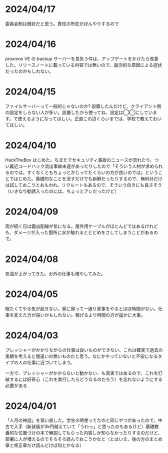 # 2024/04/17
委員会制は微妙だと思う。責任の所在がぼんやりするので
# 2024/04/16
proxmox VE の backup サーバーを見失う件は、アップデートをかけたら改善した。リリースノートに載っている内容では無いので、副次的な原因による症状だったのかもしれない。
# 2024/04/15
ファイルサーバーって一般的じゃないのか? 設置したんだけど、クライアント側の設定をしらない人が多い。設置したから使ってね、設定は◯◯にしています。で使えるようになってほしい。正直この辺くらいまでは、学校で教えておいてほしい。

# 2024/04/10
HackTheBox はじめた。ちまたでセキュリティ事故のニュースが流れたり、つい最近コードハック流出事故未遂があったりしたので「そういう人材が求められるのでは。すくなくともちょっとかじってたくらいの方が良いのでは」ということではじめた。基礎的なことを流すだけでも新鮮だったりするので、無料分だけは試しておこうとおもわれ。リクルートもあるので、そういう向きにも良さそう（いきなり勧誘入ったのには、ちょっとアレだったけど）

# 2024/04/09
雨が続く日は露出配線が気になる。屋外用ケーブルがほとんどではあるけれども、ダメージが入った箇所に水が触れるととどめをさしてしまうことがあるので。

# 2024/04/08
気温が上がってきた。お外の仕事も増やしてみた。

# 2024/04/05
眠たくてやる気が起きない。家に帰って一通り家事をやるとほぼ時間がない。仕事を変えた方が良いかもしれない。稼げるより時間の方が遥かに大事。

# 2024/04/03
プレッシャーがかかりながらの仕事は良いものができない、これは確実で過去の実績を考えると間違いの無いものだと思う。なにかやっていないと不安になるタイプの人の仕事に近づいてしまう。

一方で、プレッシャーがかからないと動かない、も真実ではあるので、これを打破するには好奇心（これを実行したらどうなるのだろう）を忘れないようにする必要がある

# 2024/04/01
「人月の神話」を買い直した。学生の時使ってたのと同じやつがあったので、中古で入手（新装版が3k円越えていて「うわっ」と思ったのもあるけど）基礎教養的な位置づけの本で解説してもらった内容しか知らなかったりするのだけど、部署に人が増えるのでそろそろ読んでおこうかなと（とはいえ、後の方のまとめ章と修正章だけ読んどけば何とかなる）

